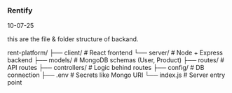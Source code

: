 ### Rentify
10-07-25

this are the file & folder structure of backand.


rent-platform/
├── client/         # React frontend
└── server/         # Node + Express backend
    ├── models/         # MongoDB schemas (User, Product)
    ├── routes/         # API routes
    ├── controllers/    # Logic behind routes
    ├── config/         # DB connection
    ├── .env            # Secrets like Mongo URI
    └── index.js        # Server entry point
